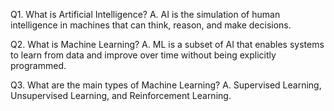 Q1. What is Artificial Intelligence?
A. AI is the simulation of human intelligence in machines that can think, reason, and make decisions.

Q2. What is Machine Learning?
A. ML is a subset of AI that enables systems to learn from data and improve over time without being explicitly programmed.

Q3. What are the main types of Machine Learning?
A. Supervised Learning, Unsupervised Learning, and Reinforcement Learning.
